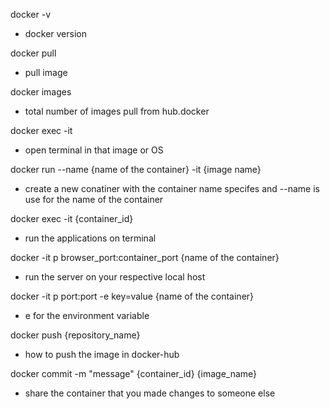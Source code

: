 docker -v
- docker version

docker pull <image name>
- pull image

docker images
- total number of images pull from hub.docker

docker exec -it <image name>
- open terminal in that image or OS

docker run --name {name of the container} -it {image name}
- create a new conatiner with the container name specifes and --name is use for the name of the container

docker exec -it {container_id}
- run the applications on terminal

docker -it p browser_port:container_port {name of the container}
- run the server on your respective local host

docker -it p port:port -e key=value {name of the container}
- e for the environment variable

docker push {repository_name}
- how to push the image in docker-hub

docker commit -m "message" {container_id} {image_name}
- share the container that you made changes to someone else
